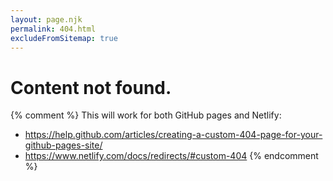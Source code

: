 ```yaml
---
layout: page.njk
permalink: 404.html
excludeFromSitemap: true
---
```


# Content not found.

{% comment %}
This will work for both GitHub pages and Netlify:

- https://help.github.com/articles/creating-a-custom-404-page-for-your-github-pages-site/
- https://www.netlify.com/docs/redirects/#custom-404
  {% endcomment %}
